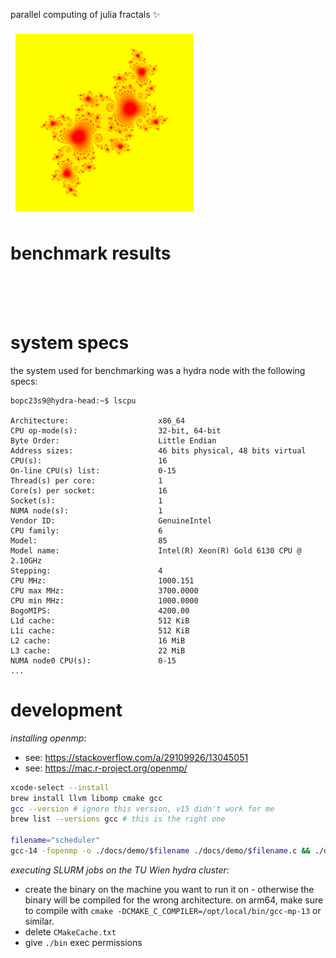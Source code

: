 parallel computing of julia fractals ✨

<img src="./julia-openmp/contrib/input1.png" width="300" height="300" />

# benchmark results

<br><br><br>

# system specs

the system used for benchmarking was a hydra node with the following specs:

```plaintext
bopc23s9@hydra-head:~$ lscpu

Architecture:                    x86_64
CPU op-mode(s):                  32-bit, 64-bit
Byte Order:                      Little Endian
Address sizes:                   46 bits physical, 48 bits virtual
CPU(s):                          16
On-line CPU(s) list:             0-15
Thread(s) per core:              1
Core(s) per socket:              16
Socket(s):                       1
NUMA node(s):                    1
Vendor ID:                       GenuineIntel
CPU family:                      6
Model:                           85
Model name:                      Intel(R) Xeon(R) Gold 6130 CPU @ 2.10GHz
Stepping:                        4
CPU MHz:                         1000.151
CPU max MHz:                     3700.0000
CPU min MHz:                     1000.0000
BogoMIPS:                        4200.00
L1d cache:                       512 KiB
L1i cache:                       512 KiB
L2 cache:                        16 MiB
L3 cache:                        22 MiB
NUMA node0 CPU(s):               0-15
...
```

# development

_installing openmp_:

-   see: https://stackoverflow.com/a/29109926/13045051
-   see: https://mac.r-project.org/openmp/

```bash
xcode-select --install
brew install llvm libomp cmake gcc
gcc --version # ignore this version, v15 didn't work for me
brew list --versions gcc # this is the right one

filename="scheduler"
gcc-14 -fopenmp -o ./docs/demo/$filename ./docs/demo/$filename.c && ./docs/demo/$filename && rm -rf ./docs/demo/$filename
```

_executing SLURM jobs on the TU Wien hydra cluster_:

-   create the binary on the machine you want to run it on - otherwise the binary will be compiled for the wrong architecture. on arm64, make sure to compile with `cmake -DCMAKE_C_COMPILER=/opt/local/bin/gcc-mp-13` or similar.
-   delete `CMakeCache.txt`
-   give `./bin` exec permissions
